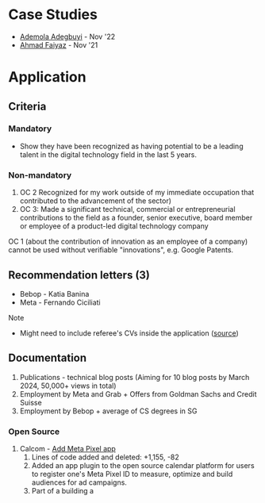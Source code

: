 
# Case Studies
- [Ademola Adegbuyi](https://medium.com/@ooade/my-experience-applying-for-a-global-talent-visa-95d906e06925) - Nov '22
- [Ahmad Faiyaz](https://faiyaz26.medium.com/how-did-i-get-uk-tier-1-global-talent-visa-3a9a5ecb4e73) - Nov '21

# Application
## Criteria

### Mandatory

- Show they have been recognized as having potential to be a leading talent in the digital technology field in the last 5 years.

### Non-mandatory

1. OC 2 Recognized for my work outside of my immediate occupation that contributed to the advancement of the sector)
2. OC 3: Made a significant technical, commercial or entrepreneurial contributions to the field as a founder, senior executive, board member or employee of a product-led digital technology company

OC 1 (about the contribution of innovation as an employee of a company) cannot be used without verifiable "innovations", e.g. Google Patents.

## Recommendation letters (3)

- Bebop - Katia Banina
- Meta - Fernando Ciciliati

Note
- Might need to include referee's CVs inside the application ([source](https://discourse.tnvisaforum.org/t/how-to-appeal-my-stage-1-feedback/6731))

## Documentation

1. Publications - technical blog posts (Aiming for 10 blog posts by March 2024, 50,000+ views in total)
2. Employment by Meta and Grab + Offers from Goldman Sachs and Credit Suisse 
3. Employment by Bebop + average of CS degrees in SG

### Open Source
1. Calcom - [Add Meta Pixel app](https://github.com/calcom/cal.com/pull/8476)
	1. Lines of code added and deleted: +1,155, -82
	2. Added an app plugin to the open source calendar platform for users to register one's Meta Pixel ID to measure, optimize and build audiences for ad campaigns.
	3. Part of a building a 